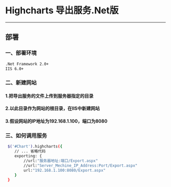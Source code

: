 # Highcharts 导出服务.Net版
---------------------------
## 部署
### 一、部署环境
```sh
.Net Framework 2.0+
IIS 6.0+
```
### 二、新建网站
#### 1.把导出服务的文件上传到服务器指定的目录
#### 2.以此目录作为网站的根目录，在IIS中新建网站
#### 3.假设网站的IP地址为192.168.1.100，端口为8080
### 三、如何调用服务
```sh
 $('#Chart').highcharts({
    // ... 省略代码
    exporting: {
        //url:"服务器地址:端口/Export.aspx"
        //url:"Server_Mechine_IP_Address:Port/Export.aspx"
        url:"192.168.1.100:8080/Export.aspx"
    }
 }
```
